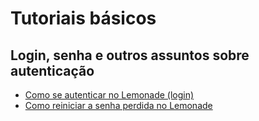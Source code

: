 # Tutoriais básicos

## Login, senha e outros assuntos sobre autenticação
- [Como se autenticar no Lemonade (login)](./login-tutorial.md)
- [Como reiniciar a senha perdida no Lemonade](./reset-password-tutorial.md)
